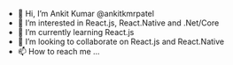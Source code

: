 - 👋 Hi, I’m Ankit Kumar @ankitkmrpatel
- 👀 I’m interested in React.js, React.Native and .Net/Core
- 🌱 I’m currently learning React.js
- 💞️ I’m looking to collaborate on React.js and React.Native
- 📫 How to reach me ...

<!---
ankitsflhub/ankitsflhub is a ✨ special ✨ repository because its `README.md` (this file) appears on your GitHub profile.
You can click the Preview link to take a look at your changes.
--->
